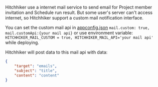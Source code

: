 Hitchhiker use a internet mail service to send email for Project member invitation and Schedule run result. But some user's server can't access internet, so Hitchhiker support a custom mail notification  interface.

You can set the custom mail api in [appconfig.json](configuration.md) `mail.custom: true, mail.customApi:{your mail api}` or use environment variable: `HITCHHIKER_MAIL_CUSTOM = true, HITCHHIKER_MAIL_API='your mail api'` while deploying.

Hitchhiker will post data to this mail api with data:
```json
{
    "target": "emails",
    "subject": "title", 
    "content": "content"
} 
```
